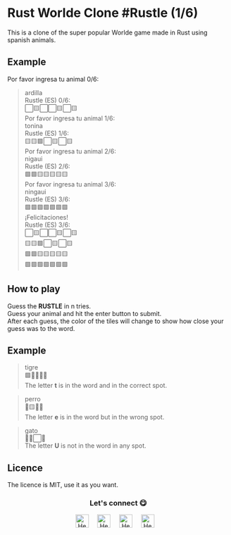 # Rust Worlde Clone #Rustle (1/6)
This is a clone of the super popular Worlde game made in Rust using spanish animals.

## Example
Por favor ingresa tu animal 0/6: <br>
> ardilla <br>
Rustle (ES) 0/6: <br>
⬜🟨⬜⬜🟨⬜🟨 <br>
Por favor ingresa tu animal 1/6: <br>
> tonina <br>
Rustle (ES) 1/6: <br>
🟨🟨🟩⬜🟨⬜🟨 <br>
Por favor ingresa tu animal 2/6: <br>
> nigaui <br>
Rustle (ES) 2/6: <br>
🟩🟩🟨🟨🟨🟨🟨 <br>
Por favor ingresa tu animal 3/6: <br>
> ningaui <br>
Rustle (ES) 3/6: <br>
🟩🟩🟩🟩🟩🟩🟩 <br>
¡Felicitaciones! <br>
Rustle (ES) 3/6: <br>
⬜🟨⬜⬜🟨⬜🟨 <br>
🟨🟨🟩⬜🟨⬜🟨 <br>
🟩🟩🟨🟨🟨🟨🟨 <br>
🟩🟩🟩🟩🟩🟩🟩 <br>

## How to play
Guess the **RUSTLE** in n tries. <br>
Guess your animal and hit the enter button to submit. <br>
After each guess, the color of the tiles will change to show how close your guess was to the word.<br>

## Example
> tigre <br>
🟩🔳🔳🔳🔳 <br>
The letter **t** is in the word and in the correct spot. <br>

> perro <br>
🔳🟨🔳🔳 <br>
The letter **e** is in the word but in the wrong spot. <br>

> gato <br>
🔳🔳⬜🔳 <br>
The letter **U** is not in the word in any spot. <br>

## Licence
The licence is MIT, use it as you want.

<div align="center">
<h3 align="center">Let's connect 😋</h3>
</div>
<p align="center">
<a href="https://www.linkedin.com/in/hector-pulido-17547369/" target="blank">
<img align="center" width="30px" alt="Hector's LinkedIn" src="https://www.vectorlogo.zone/logos/linkedin/linkedin-icon.svg"/></a> &nbsp; &nbsp;
<a href="https://twitter.com/Hector_Pulido_" target="blank">
<img align="center" width="30px" alt="Hector's Twitter" src="https://www.vectorlogo.zone/logos/twitter/twitter-official.svg"/></a> &nbsp; &nbsp;
<a href="https://www.twitch.tv/hector_pulido_" target="blank">
<img align="center" width="30px" alt="Hector's Twitch" src="https://www.vectorlogo.zone/logos/twitch/twitch-icon.svg"/></a> &nbsp; &nbsp;
<a href="https://www.youtube.com/channel/UCS_iMeH0P0nsIDPvBaJckOw" target="blank">
<img align="center" width="30px" alt="Hector's Youtube" src="https://www.vectorlogo.zone/logos/youtube/youtube-icon.svg"/></a> &nbsp; &nbsp;
